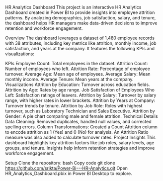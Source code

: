 HR Analytics Dashboard
This project is an interactive HR Analytics Dashboard created in Power BI to provide insights into employee attrition patterns. By analyzing demographics, job satisfaction, salary, and tenure, the dashboard helps HR managers make data-driven decisions to improve retention and workforce engagement.

Overview
The dashboard leverages a dataset of 1,480 employee records with 38 attributes, including key metrics like attrition, monthly income, job satisfaction, and years at the company. It features the following KPIs and visualizations:

KPIs
Employee Count: Total employees in the dataset.
Attrition Count: Number of employees who left.
Attrition Rate: Percentage of employee turnover.
Average Age: Mean age of employees.
Average Salary: Mean monthly income.
Average Tenure: Mean years at the company.
Visualizations
Attrition by Education: Turnover across education fields.
Attrition by Age: Rates by age range.
Job Satisfaction of Employees Who Left: Satisfaction ratings of leavers.
Attrition by Salary: Turnover by salary range, with higher rates in lower brackets.
Attrition by Years at Company: Turnover trends by tenure.
Attrition by Job Role: Roles with highest turnover, such as Laboratory Technician and Sales Executive.
Attrition by Gender: A pie chart comparing male and female attrition.
Technical Details
Data Cleaning: Removed duplicates, handled null values, and corrected spelling errors.
Column Transformations: Created a Count Attrition column to encode attrition as 1 (Yes) and 0 (No) for analysis. An Attrition Ratio measure was also added to calculate turnover rates.
Project Insights
This dashboard highlights key attrition factors like job roles, salary levels, age groups, and tenure. Insights help inform retention strategies and improve workforce engagement.

Setup
Clone the repository:
bash
Copy code
git clone https://github.com/srikta/Power-Bi---HR-Analytics.git
Open HR_Analytics_Dashboard.pbix in Power BI Desktop to explore.
